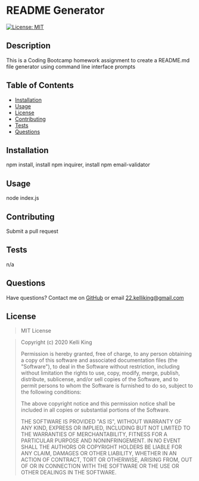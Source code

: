 # README Generator
[![License: MIT](https://img.shields.io/badge/License-MIT-yellow.svg)](https://opensource.org/licenses/MIT)
## Description
This is a Coding Bootcamp homework assignment to create a README.md file generator using command line interface prompts
## Table of Contents
* [Installation](#Installation)
* [Usage](#Usage)
* [License](#License)
* [Contributing](#Contributing)
* [Tests](#Tests)
* [Questions](#Questions)
## Installation
npm install, install npm inquirer, install npm email-validator
## Usage
node index.js
## Contributing
Submit a pull request
## Tests
n/a
## Questions
Have questions?  Contact me on [GitHub](https://github.com/thorgriffs) or email <22.kelliking@gmail.com>
## License
>MIT License

  >Copyright (c) 2020 Kelli King
  >
 > Permission is hereby granted, free of charge, to any person obtaining a copy
  of this software and associated documentation files (the "Software"), to deal
  in the Software without restriction, including without limitation the rights
  to use, copy, modify, merge, publish, distribute, sublicense, and/or sell
  copies of the Software, and to permit persons to whom the Software is
  furnished to do so, subject to the following conditions:
  >
  >The above copyright notice and this permission notice shall be included in all
  copies or substantial portions of the Software.
  >
  >THE SOFTWARE IS PROVIDED "AS IS", WITHOUT WARRANTY OF ANY KIND, EXPRESS OR
  IMPLIED, INCLUDING BUT NOT LIMITED TO THE WARRANTIES OF MERCHANTABILITY,
  FITNESS FOR A PARTICULAR PURPOSE AND NONINFRINGEMENT. IN NO EVENT SHALL THE
  AUTHORS OR COPYRIGHT HOLDERS BE LIABLE FOR ANY CLAIM, DAMAGES OR OTHER
  LIABILITY, WHETHER IN AN ACTION OF CONTRACT, TORT OR OTHERWISE, ARISING FROM,
  OUT OF OR IN CONNECTION WITH THE SOFTWARE OR THE USE OR OTHER DEALINGS IN THE
  SOFTWARE.